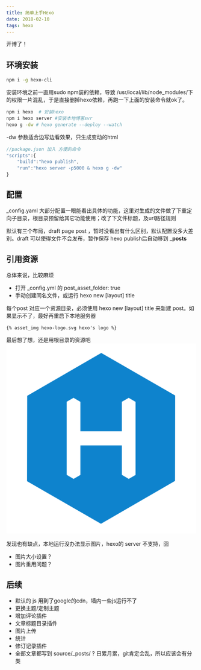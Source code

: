 ```yaml
---
title: 简单上手Hexo
date: 2018-02-10
tags: hexo
---
```


开博了！

## 环境安装 

``` bash
npm i -g hexo-cli 
```
安装环境之前一直用sudo npm装的依赖，导致 /usr/local/lib/node_modules/下的权限一片混乱，于是直接删掉hexo依赖，再跑一下上面的安装命令就ok了。

``` bash
npm i hexo  # 安装hexo
npm i hexo server #安装本地博客svr
hexo g -dw # hexo generate --deploy --watch
```
-dw 参数适合边写边看效果，只生成变动的html

``` js
//package.json 加入 方便的命令
"scripts":{
    "build":"hexo publish",
    "run":"hexo server -p5000 & hexo g -dw"
}
```

## 配置
_config.yaml 大部分配置一眼能看出具体的功能，这里对生成的文件做了下重定向子目录，根目录预留给其它功能使用；改了下文件标题，及url路径规则

默认有三个布局，draft page post ，暂时没看出有什么区别，默认配置没多大差别。draft 可以使得文件不会发布，暂作保存 hexo publish后自动移到 **_posts**

## 引用资源
总体来说，比较麻烦
* 打开 _config.yml 的 post_asset_folder: true
* 手动创建同名文件，或运行 hexo new [layout] title

每个post 对应一个资源目录，必须使用 hexo new [layout] title 来新建 post。如果显示不了，最好再重启下本地服务器
```
{% asset_img hexo-logo.svg hexo's logo %}
```
最后想了想，还是用根目录的资源吧 ![global assets dir](/assets/imgs/hexo-logo.svg)

发现也有缺点，本地运行没办法显示图片，hexo的 server 不支持，囧

* 图片大小设置？
* 图片重用问题？

## 后续

* 默认的 js 用到了google的cdn，墙内一些js运行不了
* 更换主题/定制主题
* 增加评论插件
* 文章标题目录插件
* 图片上传
* 统计
* 修订记录插件
* 全部文章都写到 source/_posts/ ? 日累月累，git肯定会乱，所以应该会有分类